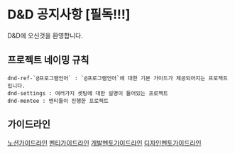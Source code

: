# D&amp;D 공지사항 [필독!!!]

D&D에 오신것을 환영합니다.

## 프로젝트 네이밍 규칙

    dnd-ref-`@프로그램언어` : `@프로그램언어`에 대한 기본 가이드가 제공되어지는 프로젝트입니다.
    dnd-settings : 여러가지 셋팅에 대한 설명이 들어있는 프로젝트
    dnd-mentee : 멘티들이 진행한 프로젝트

## 가이드라인

[노션가이드라인](https://www.notion.so/216654ba646f4f229fa380f06340448a)
[멘티가이드라인](https://www.notion.so/ac3c5a829de34150b6f8636308d58c53)
[개발멘토가이드라인](https://www.notion.so/3374471b3aa84b8a8fa678b5a33bb1bb)
[디자인멘토가이드라인](https://www.notion.so/eee634cf55634765993a4fbee75e9482)
